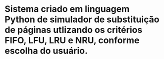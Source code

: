 # Sistema criado em linguagem Python de simulador de substituição de páginas utlizando os critérios FIFO, LFU, LRU e NRU, conforme escolha do usuário.
